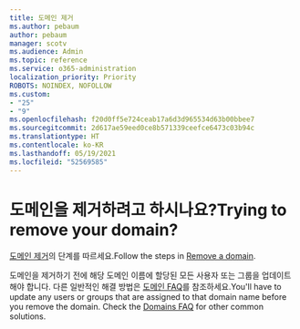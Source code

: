 ```yaml
---
title: 도메인 제거
ms.author: pebaum
author: pebaum
manager: scotv
ms.audience: Admin
ms.topic: reference
ms.service: o365-administration
localization_priority: Priority
ROBOTS: NOINDEX, NOFOLLOW
ms.custom:
- "25"
- "9"
ms.openlocfilehash: f20d0ff5e724ceab17a6d3d965534d63b00bbee7
ms.sourcegitcommit: 2d617ae59eed0ce8b571339ceefce6473c03b94c
ms.translationtype: HT
ms.contentlocale: ko-KR
ms.lasthandoff: 05/19/2021
ms.locfileid: "52569585"
---
```

# <a name="trying-to-remove-your-domain"></a><span data-ttu-id="c1706-102">도메인을 제거하려고 하시나요?</span><span class="sxs-lookup"><span data-stu-id="c1706-102">Trying to remove your domain?</span></span>

<span data-ttu-id="c1706-103">[도메인 제거](/microsoft-365/admin/get-help-with-domains/remove-a-domain)의 단계를 따르세요.</span><span class="sxs-lookup"><span data-stu-id="c1706-103">Follow the steps in [Remove a domain](/microsoft-365/admin/get-help-with-domains/remove-a-domain).</span></span>
  
<span data-ttu-id="c1706-p101">도메인을 제거하기 전에 해당 도메인 이름에 할당된 모든 사용자 또는 그룹을 업데이트해야 합니다. 다른 일반적인 해결 방법은 [도메인 FAQ](/microsoft-365/admin/setup/domains-faq)를 참조하세요.</span><span class="sxs-lookup"><span data-stu-id="c1706-p101">You'll have to update any users or groups that are assigned to that domain name before you remove the domain. Check the [Domains FAQ](/microsoft-365/admin/setup/domains-faq) for other common solutions.</span></span>
  